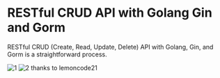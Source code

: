 # RESTful CRUD API with Golang Gin and Gorm

RESTful CRUD (Create, Read, Update, Delete) API with Golang, Gin, and Gorm is a straightforward process.

![1](https://user-images.githubusercontent.com/89380757/223529516-efe04ada-5805-4c33-b6e5-60fc5406c65f.png)
![2](https://user-images.githubusercontent.com/89380757/223529524-2f2a3a0a-1f34-479e-9f79-84edfabb95f4.png)
thanks to lemoncode21

